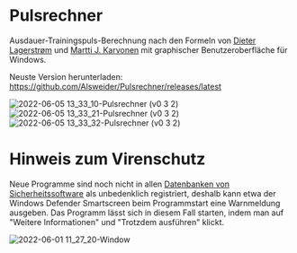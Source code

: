 # Pulsrechner
Ausdauer-Trainingspuls-Berechnung nach den Formeln von [Dieter Lagerstrøm](http://www.medizinfo.de/sportmedizin/tipps/trainingspuls.shtml) und [Martti J. Karvonen](https://de.wikipedia.org/wiki/Karvonen-Formel) mit graphischer Benutzeroberfläche für Windows. 

Neuste Version herunterladen: https://github.com/Alsweider/Pulsrechner/releases/latest

![2022-06-05 13_33_10-Pulsrechner (v0 3 2)](https://user-images.githubusercontent.com/30653982/172048506-c6fdacab-5294-404f-9f41-b0746f796c07.jpg)
![2022-06-05 13_33_21-Pulsrechner (v0 3 2)](https://user-images.githubusercontent.com/30653982/172048510-38b66cb9-bc7a-407b-9c65-efa622096f2d.jpg)
![2022-06-05 13_33_32-Pulsrechner (v0 3 2)](https://user-images.githubusercontent.com/30653982/172048512-fda1dacb-c43d-4402-90c6-42c1e6ff9dfc.jpg)

# Hinweis zum Virenschutz 
Neue Programme sind noch nicht in allen [Datenbanken von Sicherheitssoftware](https://www.virustotal.com/gui/file/996687e2fdf77cc4d0fd078652c7ae61f6f9b88633bec21de6853a448e06a0c8?nocache=1) als unbedenklich registriert, deshalb kann etwa der Windows Defender Smartscreen beim Programmstart eine Warnmeldung ausgeben. Das Programm lässt sich in diesem Fall starten, indem man auf "Weitere Informationen" und "Trotzdem ausführen" klickt. 

![2022-06-01 11_27_20-Window](https://user-images.githubusercontent.com/30653982/171373509-798b42cd-fd69-4915-be77-b037c8169fbf.jpg)
